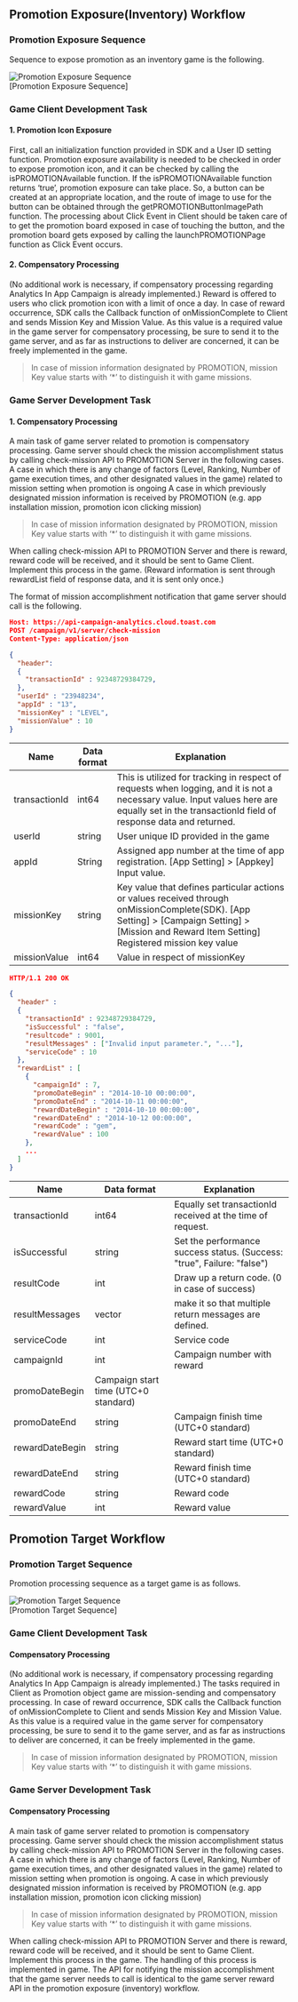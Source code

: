 ## Promotion Exposure(Inventory) Workflow

### Promotion Exposure Sequence

Sequence to expose promotion as an inventory game is the following.

![Promotion Exposure Sequence](https://raw.githubusercontent.com/ToastAnalytics/ToastAnalytics_EN/master/docs/Developer/images/promotion_impression_sequence.png)   
[Promotion Exposure Sequence]


### Game Client Development Task

#### 1. Promotion Icon Exposure

First, call an initialization function provided in SDK and a User ID setting function.
Promotion exposure availability is needed to be checked in order to expose promotion icon, and it can be checked by calling the isPROMOTIONAvailable function.
If the isPROMOTIONAvailable function returns ‘true’, promotion exposure can take place. So, a button can be created at an appropriate location, and the route of image to use for the button can be obtained through the getPROMOTIONButtonImagePath function.
The processing about Click Event in Client should be taken care of to get the promotion board exposed in case of touching the button, and the promotion board gets exposed by calling the launchPROMOTIONPage function as Click Event occurs.

#### 2. Compensatory Processing

(No additional work is necessary, if compensatory processing regarding Analytics In App Campaign is already implemented.)
Reward is offered to users who click promotion icon with a limit of once a day.
In case of reward occurrence, SDK calls the Callback function of onMissionComplete to Client and sends Mission Key and Mission Value.
As this value is a required value in the game server for compensatory processing, be sure to send it to the game server, and as far as instructions to deliver are concerned, it can be freely implemented in the game.

>In case of mission information designated by PROMOTION, mission Key value starts with ‘*’ to distinguish it with game missions.
 
### Game Server Development Task

#### 1. Compensatory Processing


A main task of game server related to promotion is compensatory processing.
Game server should check the mission accomplishment status by calling check-mission API to PROMOTION Server in the following cases.
A case in which there is any change of factors (Level, Ranking, Number of game execution times, and other designated values in the game) related to mission setting when promotion is ongoing
A case in which previously designated mission information is received by PROMOTION (e.g. app installation mission, promotion icon clicking mission)

>In case of mission information designated by PROMOTION, mission Key value starts with ‘*’ to distinguish it with game missions.
 
When calling check-mission API to PROMOTION Server and there is reward, reward code will be received, and it should be sent to Game Client. Implement this process in the game. 
(Reward information is sent through rewardList field of response data, and it is sent only once.)

The format of mission accomplishment notification that game server should call is the following.


```json
Host: https://api-campaign-analytics.cloud.toast.com
POST /campaign/v1/server/check-mission
Content-Type: application/json

{
  "header":
  {
    "transactionId" : 92348729384729,
  },
  "userId" : "23948234",
  "appId" : "13",
  "missionKey" : "LEVEL",
  "missionValue" : 10
}
```

| Name        | Data format          | Explanation          |
|-------------|----------------|----------------|
| transactionId | int64 | This is utilized for tracking in respect of requests when logging, and it is not a necessary value. Input values here are equally set in the transactionId field of response data and returned. |
| userId | string | User unique ID provided in the game | 
| appId | String | Assigned app number at the time of app registration. [App Setting] > [Appkey] Input value. |
| missionKey | string | Key value that defines particular actions or values received through onMissionComplete(SDK). [App Setting] > [Campaign Setting] > [Mission and Reward Item Setting] Registered mission key value |
| missionValue | int64 | Value in respect of missionKey |

```json
HTTP/1.1 200 OK

{
  "header" :
  {
    "transactionId" : 92348729384729,
    "isSuccessful" : "false",
    "resultcode" : 9001,
    "resultMessages" : ["Invalid input parameter.", "..."],
    "serviceCode" : 10
  },
  "rewardList" : [
    {
      "campaignId" : 7,
      "promoDateBegin" : "2014-10-10 00:00:00",
      "promoDateEnd" : "2014-10-11 00:00:00",
      "rewardDateBegin" : "2014-10-10 00:00:00",
      "rewardDateEnd" : "2014-10-12 00:00:00",
      "rewardCode" : "gem",
      "rewardValue" : 100
    },
    ...
  ]
}
```

| Name   | Data format    | Explanation |
|--------|----------|---------|
| transactionId | int64 | Equally set transactionId received at the time of request. |
| isSuccessful | string | Set the performance success status. (Success: "true", Failure: "false") | 
| resultCode | int | Draw up a return code. (0 in case of success) |
| resultMessages | vector<string> | make it so that multiple return messages are defined. |
| serviceCode | int | Service code |
| campaignId | int | Campaign number with reward |
| promoDateBegin | Campaign start time (UTC+0 standard) | 
| promoDateEnd | string | Campaign finish time (UTC+0 standard) | 
| rewardDateBegin | string | Reward start time (UTC+0 standard) | 
| rewardDateEnd | string | Reward finish time (UTC+0 standard) | 
| rewardCode | string | Reward code |
| rewardValue | int | Reward value |

## Promotion Target Workflow

### Promotion Target Sequence

Promotion processing sequence as a target game is as follows.


![ Promotion Target Sequence](https://raw.githubusercontent.com/ToastAnalytics/ToastAnalytics_EN/master/docs/Developer/images/promotion_target_sequence.png)   
[Promotion Target Sequence]


### Game Client Development Task

#### Compensatory Processing

(No additional work is necessary, if compensatory processing regarding Analytics In App Campaign is already implemented.)
The tasks required in Client as Promotion object game are mission-sending and compensatory processing.
In case of reward occurrence, SDK calls the Callback function of onMissionComplete to Client and sends Mission Key and Mission Value.
As this value is a required value in the game server for compensatory processing, be sure to send it to the game server, and as far as instructions to deliver are concerned, it can be freely implemented in the game.

>In case of mission information designated by PROMOTION, mission Key value starts with ‘*’ to distinguish it with game missions.
 
### Game Server Development Task

#### Compensatory Processing

A main task of game server related to promotion is compensatory processing.
Game server should check the mission accomplishment status by calling check-mission API to PROMOTION Server in the following cases.
A case in which there is any change of factors (Level, Ranking, Number of game execution times, and other designated values in the game) related to mission setting when promotion is ongoing.
A case in which previously designated mission information is received by PROMOTION (e.g. app installation mission, promotion icon clicking mission)

>In case of mission information designated by PROMOTION, mission Key value starts with ‘*’ to distinguish it with game missions.

When calling check-mission API to PROMOTION Server and there is reward, reward code will be received, and it should be sent to Game Client. Implement this process in the game. The handling of this process is implemented in game. The API for notifying the mission accomplishment that the game server needs to call is identical to the game server reward API in the promotion exposure (inventory) workflow. 